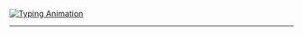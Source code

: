 [![Typing Animation](https://readme-typing-svg.herokuapp.com?font=Architects+Daughter&size=25&duration=2000&pause=1600&color=%231AF73D&center=true&vCenter=true&multiline=true&width=435&height=200&lines=Hello+My+self+Zain;Since+childhood%2C+my+mind+has+been;very+attracted+towards+phone+and;computer+Social+Media%2C+that's+why+I+learned;a+lot+of+Mind+language;Human+Nature+Coding+and+many+more+things)](https://github.com/ZainAssist)

</p>
<hr />
<!--
**ZainAssist/ZainAssist** is a ✨ _special_ ✨ repository because its `README.md` (this file) appears on your GitHub profile.

# му ѕтαтυѕ
![Screenshot (7)](https://user-images.githubusercontent.com/93708296/200160770-5835502b-4eac-422d-bb00-b94b2d7308a4.png)

#
<p align="center"><img src="https://github.com/Cyber-Dioxide/Cyber-Dioxide/assets/93708296/b225ba97-9c98-4576-a2bc-9e4f7fd5cc40" alt="Bt">
<p align="center"><img src="https://github.com/Cyber-Dioxide/Cyber-Dioxide/assets/93708296/7094aa83-832f-444d-aa90-1fc2c03b1397" alt="Bt">

# Languages and Tools:
<p align="left"> <a href="https://www.gnu.org/software/bash/" target="_blank"> <img src="https://www.vectorlogo.zone/logos/gnu_bash/gnu_bash-icon.svg" alt="bash" width="40" height="40"/> </a> <a href="https://www.cprogramming.com/" target="_blank"> <img src="https://raw.githubusercontent.com/devicons/devicon/master/icons/c/c-original.svg" alt="c" width="40" height="40"/> </a> <a href="https://www.java.com" target="_blank"> <img src="https://raw.githubusercontent.com/devicons/devicon/master/icons/java/java-original.svg" alt="java" width="40" height="40"/> </a> <a href="https://www.linux.org/" target="_blank"> <img src="https://raw.githubusercontent.com/devicons/devicon/master/icons/linux/linux-original.svg" alt="linux" width="40" height="40"/> </a> <a href="https://www.python.org" target="_blank"> <img src="https://raw.githubusercontent.com/devicons/devicon/master/icons/python/python-original.svg" alt="python" width="40" height="40"/> </a> </p><br>

<h3 align="center">𝖯𝗋𝗈𝖿𝗂𝗅𝖾 𝖵𝗂𝗌𝗂𝗍 𝖢𝗈𝗎𝗇𝗍 👀
<p align="center">
  <img src="https://profile-counter.glitch.me/{ZainAssist}/count.svg" alt="Profile Views">
